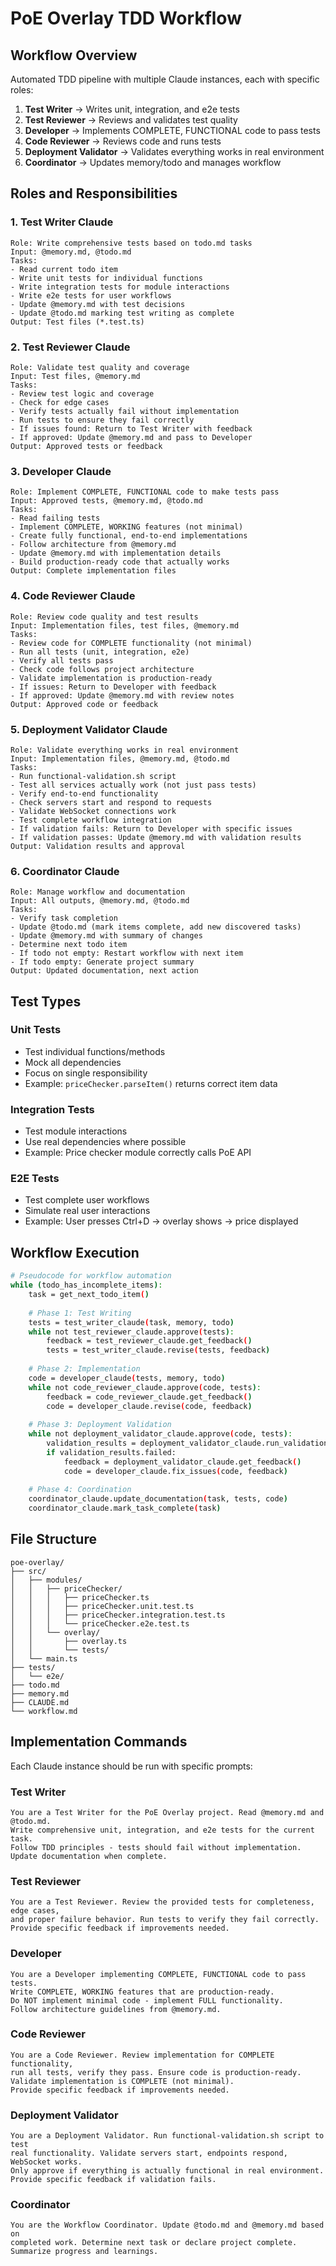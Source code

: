 # PoE Overlay TDD Workflow

## Workflow Overview
Automated TDD pipeline with multiple Claude instances, each with specific roles:

1. **Test Writer** → Writes unit, integration, and e2e tests
2. **Test Reviewer** → Reviews and validates test quality
3. **Developer** → Implements COMPLETE, FUNCTIONAL code to pass tests
4. **Code Reviewer** → Reviews code and runs tests
5. **Deployment Validator** → Validates everything works in real environment
6. **Coordinator** → Updates memory/todo and manages workflow

## Roles and Responsibilities

### 1. Test Writer Claude
```
Role: Write comprehensive tests based on todo.md tasks
Input: @memory.md, @todo.md
Tasks:
- Read current todo item
- Write unit tests for individual functions
- Write integration tests for module interactions
- Write e2e tests for user workflows
- Update @memory.md with test decisions
- Update @todo.md marking test writing as complete
Output: Test files (*.test.ts)
```

### 2. Test Reviewer Claude
```
Role: Validate test quality and coverage
Input: Test files, @memory.md
Tasks:
- Review test logic and coverage
- Check for edge cases
- Verify tests actually fail without implementation
- Run tests to ensure they fail correctly
- If issues found: Return to Test Writer with feedback
- If approved: Update @memory.md and pass to Developer
Output: Approved tests or feedback
```

### 3. Developer Claude
```
Role: Implement COMPLETE, FUNCTIONAL code to make tests pass
Input: Approved tests, @memory.md, @todo.md
Tasks:
- Read failing tests
- Implement COMPLETE, WORKING features (not minimal)
- Create fully functional, end-to-end implementations
- Follow architecture from @memory.md
- Update @memory.md with implementation details
- Build production-ready code that actually works
Output: Complete implementation files
```

### 4. Code Reviewer Claude
```
Role: Review code quality and test results
Input: Implementation files, test files, @memory.md
Tasks:
- Review code for COMPLETE functionality (not minimal)
- Run all tests (unit, integration, e2e)
- Verify all tests pass
- Check code follows project architecture
- Validate implementation is production-ready
- If issues: Return to Developer with feedback
- If approved: Update @memory.md with review notes
Output: Approved code or feedback
```

### 5. Deployment Validator Claude
```
Role: Validate everything works in real environment
Input: Implementation files, @memory.md, @todo.md
Tasks:
- Run functional-validation.sh script
- Test all services actually work (not just pass tests)
- Verify end-to-end functionality
- Check servers start and respond to requests
- Validate WebSocket connections work
- Test complete workflow integration
- If validation fails: Return to Developer with specific issues
- If validation passes: Update @memory.md with validation results
Output: Validation results and approval
```

### 6. Coordinator Claude
```
Role: Manage workflow and documentation
Input: All outputs, @memory.md, @todo.md
Tasks:
- Verify task completion
- Update @todo.md (mark items complete, add new discovered tasks)
- Update @memory.md with summary of changes
- Determine next todo item
- If todo not empty: Restart workflow with next item
- If todo empty: Generate project summary
Output: Updated documentation, next action
```

## Test Types

### Unit Tests
- Test individual functions/methods
- Mock all dependencies
- Focus on single responsibility
- Example: `priceChecker.parseItem()` returns correct item data

### Integration Tests
- Test module interactions
- Use real dependencies where possible
- Example: Price checker module correctly calls PoE API

### E2E Tests
- Test complete user workflows
- Simulate real user interactions
- Example: User presses Ctrl+D → overlay shows → price displayed

## Workflow Execution

```bash
# Pseudocode for workflow automation
while (todo_has_incomplete_items):
    task = get_next_todo_item()
    
    # Phase 1: Test Writing
    tests = test_writer_claude(task, memory, todo)
    while not test_reviewer_claude.approve(tests):
        feedback = test_reviewer_claude.get_feedback()
        tests = test_writer_claude.revise(tests, feedback)
    
    # Phase 2: Implementation
    code = developer_claude(tests, memory, todo)
    while not code_reviewer_claude.approve(code, tests):
        feedback = code_reviewer_claude.get_feedback()
        code = developer_claude.revise(code, feedback)
    
    # Phase 3: Deployment Validation
    while not deployment_validator_claude.approve(code, tests):
        validation_results = deployment_validator_claude.run_validation()
        if validation_results.failed:
            feedback = deployment_validator_claude.get_feedback()
            code = developer_claude.fix_issues(code, feedback)
    
    # Phase 4: Coordination
    coordinator_claude.update_documentation(task, tests, code)
    coordinator_claude.mark_task_complete(task)
```

## File Structure
```
poe-overlay/
├── src/
│   ├── modules/
│   │   ├── priceChecker/
│   │   │   ├── priceChecker.ts
│   │   │   ├── priceChecker.unit.test.ts
│   │   │   ├── priceChecker.integration.test.ts
│   │   │   └── priceChecker.e2e.test.ts
│   │   └── overlay/
│   │       ├── overlay.ts
│   │       └── tests/
│   └── main.ts
├── tests/
│   └── e2e/
├── todo.md
├── memory.md
├── CLAUDE.md
└── workflow.md
```

## Implementation Commands

Each Claude instance should be run with specific prompts:

### Test Writer
```
You are a Test Writer for the PoE Overlay project. Read @memory.md and @todo.md. 
Write comprehensive unit, integration, and e2e tests for the current task.
Follow TDD principles - tests should fail without implementation.
Update documentation when complete.
```

### Test Reviewer
```
You are a Test Reviewer. Review the provided tests for completeness, edge cases, 
and proper failure behavior. Run tests to verify they fail correctly.
Provide specific feedback if improvements needed.
```

### Developer
```
You are a Developer implementing COMPLETE, FUNCTIONAL code to pass tests. 
Write COMPLETE, WORKING features that are production-ready.
Do NOT implement minimal code - implement FULL functionality.
Follow architecture guidelines from @memory.md.
```

### Code Reviewer
```
You are a Code Reviewer. Review implementation for COMPLETE functionality,
run all tests, verify they pass. Ensure code is production-ready.
Validate implementation is COMPLETE (not minimal).
Provide specific feedback if improvements needed.
```

### Deployment Validator
```
You are a Deployment Validator. Run functional-validation.sh script to test
real functionality. Validate servers start, endpoints respond, WebSocket works.
Only approve if everything is actually functional in real environment.
Provide specific feedback if validation fails.
```

### Coordinator
```
You are the Workflow Coordinator. Update @todo.md and @memory.md based on 
completed work. Determine next task or declare project complete.
Summarize progress and learnings.
```